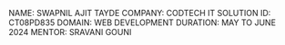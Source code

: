 NAME: SWAPNIL AJIT TAYDE
COMPANY: CODTECH IT SOLUTION 
ID: CT08PD835
DOMAIN: WEB DEVELOPMENT
DURATION: MAY TO JUNE 2024
MENTOR: SRAVANI GOUNI

